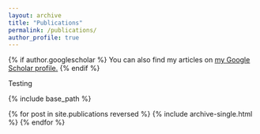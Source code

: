 ```yaml
---
layout: archive
title: "Publications"
permalink: /publications/
author_profile: true
---
```


{% if author.googlescholar %}
  You can also find my articles on <u><a href="{{author.googlescholar}}">my Google Scholar profile</a>.</u>
{% endif %}

Testing

{% include base_path %}

{% for post in site.publications reversed %}
  {% include archive-single.html %}
{% endfor %}
